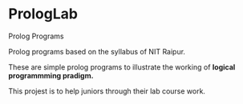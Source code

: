 # PrologLab
Prolog Programs

Prolog programs based on the syllabus of NIT Raipur.

These are simple prolog programs to illustrate the working of **logical programmming pradigm.**

This projest is to help juniors through their lab course work.
